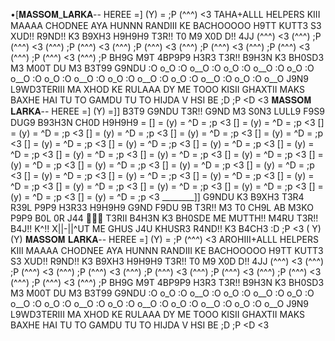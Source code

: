 •[𝐌𝐀𝐒𝐒𝐎𝐌_𝐋𝐀𝐑𝐊𝐀-- HEREE =] (Y) = ;P (^^^) <3 TAHA+ALLL HELPERS KIII MAAAA CHODNEE AYA HUNNN RANDIII KE BACHOOOOO H9TT KUTT3 S3 XUD!! R9ND!! K3 B9XH3 H9H9H9 T3R!! T0 M9 X0D D!! 4JJ (^^^) <3 (^^^) ;P (^^^) <3 (^^^) ;P (^^^) <3 (^^^) ;P (^^^) <3 (^^^) ;P (^^^) <3 (^^^) ;P (^^^) <3 (^^^) ;P (^^^) <3 (^^^) ;P BH9G M9T 4BP9P9 H3R3 T3R!! B9H3N K3 BH0SD3 M3 M00T DU M3 B3T99 G9NDU :O o_O :O o__O :O o_O :O o__O :O o_O :O o__O :O o_O :O o__O :O o_O :O o__O :O o_O :O o__O :O o_O :O o__O  J9N9 L9WD3TERIII MA XHOD KE RULAAA DY ME TOOO KISII GHAXTII MAKS BAXHE HAI TU TO GAMDU TU TO HIJDA V HSI BE ;D ;P <D <3
𝐌𝐀𝐒𝐒𝐎𝐌 𝐋𝐀𝐑𝐊𝐀-- HEREE =] (Y) =]] B3T9 G9NDU T3R!! G9ND M3 S0N3 LULL9 F9S9 DUG9 B93H3N CH0D H9H9H9 = [] = (y) = ^D = ;p <3 [] = (y) = ^D = ;p <3 [] = (y) = ^D = ;p <3 [] = (y) = ^D = ;p <3 [] = (y) = ^D = ;p <3 [] = (y) = ^D = ;p <3 [] = (y) = ^D = ;p <3 [] = (y) = ^D = ;p <3 [] = (y) = ^D = ;p <3 [] = (y) = ^D = ;p <3 [] = (y) = ^D = ;p <3 [] = (y) = ^D = ;p <3 [] = (y) = ^D = ;p <3 [] = (y) = ^D = ;p <3 [] = (y) = ^D = ;p <3 [] = (y) = ^D = ;p <3 [] = (y) = ^D = ;p <3 [] = (y) = ^D = ;p <3 [] = (y) = ^D = ;p <3 [] = (y) = ^D = ;p <3 [] = (y) = ^D = ;p <3 [] = (y) = ^D = ;p <3 [] = (y) = ^D = ;p <3 [] = (y) = ^D = ;p <3 [] = (y) = ^D = ;p <3 [] = (y) = ^D = ;p <3  ________]] G9NDU K3 B9XH3 T3R4 R39L P9P9 H3R33 H9H9H9 G9ND F9DU 9B T3R!! M3 T0 CH9L AB M3KO P9P9 B0L 0R J44 🖤🩷🚬
T3RII B4H3N K3 BH0SDE ME MUTTH!! M4RU T3R!! B4J!! K^!! X||-||^UT ME GHUS J4U KHUSR3 R4ND!! K3 B4CH3 :D ;P <3 ( Y) (Y)
𝐌𝐀𝐒𝐒𝐎𝐌 𝐋𝐀𝐑𝐊𝐀-- HEREE =] (Y) = ;P (^^^) <3  AROHIII+ALLL HELPERS KIII MAAAA CHODNEE AYA HUNNN RANDIII KE BACHOOOOO H9TT KUTT3 S3 XUD!! R9ND!! K3 B9XH3 H9H9H9 T3R!! T0 M9 X0D D!! 4JJ (^^^) <3 (^^^) ;P (^^^) <3 (^^^) ;P (^^^) <3 (^^^) ;P (^^^) <3 (^^^) ;P (^^^) <3 (^^^) ;P (^^^) <3 (^^^) ;P (^^^) <3 (^^^) ;P BH9G M9T 4BP9P9 H3R3 T3R!! B9H3N K3 BH0SD3 M3 M00T DU M3 B3T99 G9NDU :O o_O :O o__O :O o_O :O o__O :O o_O :O o__O :O o_O :O o__O :O o_O :O o__O :O o_O :O o__O :O o_O :O o__O  J9N9 L9WD3TERIII MA XHOD KE RULAAA DY ME TOOO KISII GHAXTII MAKS BAXHE HAI TU TO GAMDU TU TO HIJDA V HSI BE ;D ;P <D <3
